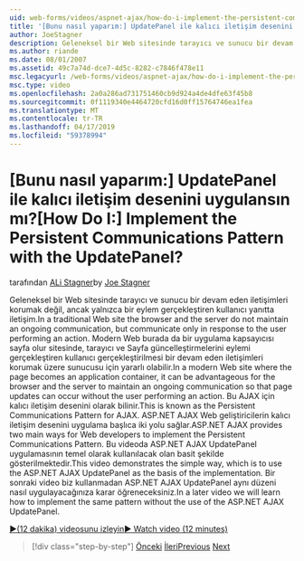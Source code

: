 ```yaml
---
uid: web-forms/videos/aspnet-ajax/how-do-i-implement-the-persistent-communications-pattern-with-the-updatepanel
title: '[Bunu nasıl yaparım:] UpdatePanel ile kalıcı iletişim desenini uygulansın mı? | Microsoft Docs'
author: JoeStagner
description: Geleneksel bir Web sitesinde tarayıcı ve sunucu bir devam eden iletişimleri korumak değil, ancak yalnızca bir eylemi gerçekleştiren kullanıcı yanıtta iletişim...
ms.author: riande
ms.date: 08/01/2007
ms.assetid: 49c7a74d-dce7-4d5c-8282-c7846f478e11
msc.legacyurl: /web-forms/videos/aspnet-ajax/how-do-i-implement-the-persistent-communications-pattern-with-the-updatepanel
msc.type: video
ms.openlocfilehash: 2a0a286ad731751460cb9d924a4de4dfe63f45b8
ms.sourcegitcommit: 0f1119340e4464720cfd16d0ff15764746ea1fea
ms.translationtype: MT
ms.contentlocale: tr-TR
ms.lasthandoff: 04/17/2019
ms.locfileid: "59378994"
---
```

# <a name="how-do-i-implement-the-persistent-communications-pattern-with-the-updatepanel"></a><span data-ttu-id="565d6-104">[Bunu nasıl yaparım:] UpdatePanel ile kalıcı iletişim desenini uygulansın mı?</span><span class="sxs-lookup"><span data-stu-id="565d6-104">[How Do I:] Implement the Persistent Communications Pattern with the UpdatePanel?</span></span>

<span data-ttu-id="565d6-105">tarafından [ALi Stagner](https://github.com/JoeStagner)</span><span class="sxs-lookup"><span data-stu-id="565d6-105">by [Joe Stagner](https://github.com/JoeStagner)</span></span>

<span data-ttu-id="565d6-106">Geleneksel bir Web sitesinde tarayıcı ve sunucu bir devam eden iletişimleri korumak değil, ancak yalnızca bir eylem gerçekleştiren kullanıcı yanıtta iletişim.</span><span class="sxs-lookup"><span data-stu-id="565d6-106">In a traditional Web site the browser and the server do not maintain an ongoing communication, but communicate only in response to the user performing an action.</span></span> <span data-ttu-id="565d6-107">Modern Web burada da bir uygulama kapsayıcısı sayfa olur sitesinde, tarayıcı ve Sayfa güncelleştirmelerini eylemi gerçekleştiren kullanıcı gerçekleştirilmesi bir devam eden iletişimleri korumak üzere sunucusu için yararlı olabilir.</span><span class="sxs-lookup"><span data-stu-id="565d6-107">In a modern Web site where the page becomes an application container, it can be advantageous for the browser and the server to maintain an ongoing communication so that page updates can occur without the user performing an action.</span></span> <span data-ttu-id="565d6-108">Bu AJAX için kalıcı iletişim desenini olarak bilinir.</span><span class="sxs-lookup"><span data-stu-id="565d6-108">This is known as the Persistent Communications Pattern for AJAX.</span></span> <span data-ttu-id="565d6-109">ASP.NET AJAX Web geliştiricilerin kalıcı iletişim desenini uygulama başlıca iki yolu sağlar.</span><span class="sxs-lookup"><span data-stu-id="565d6-109">ASP.NET AJAX provides two main ways for Web developers to implement the Persistent Communications Pattern.</span></span> <span data-ttu-id="565d6-110">Bu videoda ASP.NET AJAX UpdatePanel uygulamasının temel olarak kullanılacak olan basit şekilde gösterilmektedir.</span><span class="sxs-lookup"><span data-stu-id="565d6-110">This video demonstrates the simple way, which is to use the ASP.NET AJAX UpdatePanel as the basis of the implementation.</span></span> <span data-ttu-id="565d6-111">Bir sonraki video biz kullanmadan ASP.NET AJAX UpdatePanel aynı düzeni nasıl uygulayacağınıza karar öğreneceksiniz.</span><span class="sxs-lookup"><span data-stu-id="565d6-111">In a later video we will learn how to implement the same pattern without the use of the ASP.NET AJAX UpdatePanel.</span></span>

[<span data-ttu-id="565d6-112">&#9654;(12 dakika) videosunu izleyin</span><span class="sxs-lookup"><span data-stu-id="565d6-112">&#9654; Watch video (12 minutes)</span></span>](https://channel9.msdn.com/Blogs/ASP-NET-Site-Videos/how-do-i-implement-the-persistent-communications-pattern-with-the-updatepanel)

> [!div class="step-by-step"]
> <span data-ttu-id="565d6-113">[Önceki](how-do-i-use-the-conditional-updatemode-of-the-updatepanel.md)
> [İleri](how-do-i-localize-an-aspnet-ajax-application.md)</span><span class="sxs-lookup"><span data-stu-id="565d6-113">[Previous](how-do-i-use-the-conditional-updatemode-of-the-updatepanel.md)
[Next](how-do-i-localize-an-aspnet-ajax-application.md)</span></span>

